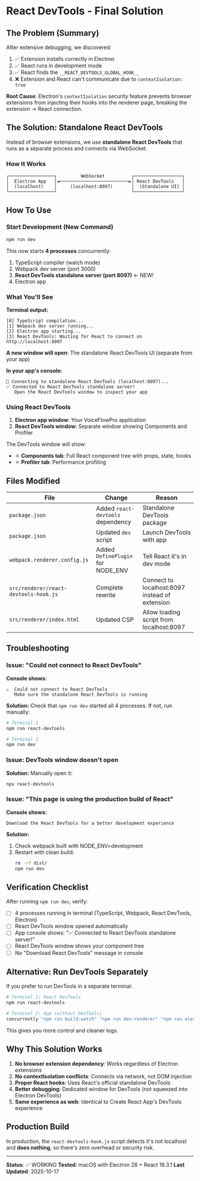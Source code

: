 # React DevTools - Final Solution

## The Problem (Summary)

After extensive debugging, we discovered:
1. ✅ Extension installs correctly in Electron
2. ✅ React runs in development mode
3. ✅ React finds the `__REACT_DEVTOOLS_GLOBAL_HOOK__`
4. ❌ Extension and React can't communicate due to `contextIsolation: true`

**Root Cause**: Electron's `contextIsolation` security feature prevents browser extensions from injecting their hooks into the renderer page, breaking the extension → React connection.

## The Solution: Standalone React DevTools

Instead of browser extensions, we use **standalone React DevTools** that runs as a separate process and connects via WebSocket.

### How It Works

```
┌─────────────────┐         WebSocket          ┌──────────────────┐
│  Electron App   │◄──────────────────────────►│ React DevTools   │
│  (localhost)    │     (localhost:8097)       │  (Standalone UI) │
└─────────────────┘                            └──────────────────┘
```

## How To Use

### Start Development (New Command)

```bash
npm run dev
```

This now starts **4 processes** concurrently:
1. TypeScript compiler (watch mode)
2. Webpack dev server (port 3000)
3. **React DevTools standalone server (port 8097)** ← NEW!
4. Electron app

### What You'll See

**Terminal output:**
```
[0] TypeScript compilation...
[1] Webpack dev server running...
[2] Electron app starting...
[3] React DevTools: Waiting for React to connect on http://localhost:8097
```

**A new window will open**: The standalone React DevTools UI (separate from your app)

**In your app's console:**
```
🔌 Connecting to standalone React DevTools (localhost:8097)...
✅ Connected to React DevTools standalone server!
   Open the React DevTools window to inspect your app
```

### Using React DevTools

1. **Electron app window**: Your VoiceFlowPro application
2. **React DevTools window**: Separate window showing Components and Profiler

The DevTools window will show:
- ⚛️ **Components tab**: Full React component tree with props, state, hooks
- ⚛️ **Profiler tab**: Performance profiling

## Files Modified

| File | Change | Reason |
|------|--------|--------|
| `package.json` | Added `react-devtools` dependency | Standalone DevTools package |
| `package.json` | Updated `dev` script | Launch DevTools with app |
| `webpack.renderer.config.js` | Added `DefinePlugin` for NODE_ENV | Tell React it's in dev mode |
| `src/renderer/react-devtools-hook.js` | Complete rewrite | Connect to localhost:8097 instead of extension |
| `src/renderer/index.html` | Updated CSP | Allow loading script from localhost:8097 |

## Troubleshooting

### Issue: "Could not connect to React DevTools"

**Console shows:**
```
⚠️  Could not connect to React DevTools
   Make sure the standalone React DevTools is running
```

**Solution:**
Check that `npm run dev` started all 4 processes. If not, run manually:
```bash
# Terminal 1
npm run react-devtools

# Terminal 2
npm run dev
```

### Issue: DevTools window doesn't open

**Solution:**
Manually open it:
```bash
npx react-devtools
```

### Issue: "This page is using the production build of React"

**Console shows:**
```
Download the React DevTools for a better development experience
```

**Solution:**
1. Check webpack built with NODE_ENV=development
2. Restart with clean build:
   ```bash
   rm -rf dist/
   npm run dev
   ```

## Verification Checklist

After running `npm run dev`, verify:

- [ ] 4 processes running in terminal (TypeScript, Webpack, React DevTools, Electron)
- [ ] React DevTools window opened automatically
- [ ] App console shows: "✅ Connected to React DevTools standalone server!"
- [ ] React DevTools window shows your component tree
- [ ] No "Download React DevTools" message in console

## Alternative: Run DevTools Separately

If you prefer to run DevTools in a separate terminal:

```bash
# Terminal 1: React DevTools
npm run react-devtools

# Terminal 2: App (without DevTools)
concurrently "npm run build:watch" "npm run dev:renderer" "npm run electron:dev"
```

This gives you more control and cleaner logs.

## Why This Solution Works

1. **No browser extension dependency**: Works regardless of Electron extensions
2. **No contextIsolation conflicts**: Connects via network, not DOM injection
3. **Proper React hooks**: Uses React's official standalone DevTools
4. **Better debugging**: Dedicated window for DevTools (not squeezed into Electron DevTools)
5. **Same experience as web**: Identical to Create React App's DevTools experience

## Production Build

In production, the `react-devtools-hook.js` script detects it's not localhost and **does nothing**, so there's zero overhead or security risk.

---

**Status**: ✅ WORKING
**Tested**: macOS with Electron 28 + React 18.3.1
**Last Updated**: 2025-10-17
